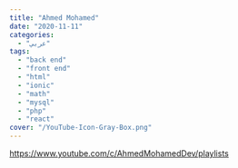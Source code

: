 ```yaml
---
title: "Ahmed Mohamed"
date: "2020-11-11"
categories:
  - "عربي"
tags:
  - "back end"
  - "front end"
  - "html"
  - "ionic"
  - "math"
  - "mysql"
  - "php"
  - "react"
cover: "/YouTube-Icon-Gray-Box.png"
---
```


https://www.youtube.com/c/AhmedMohamedDev/playlists
